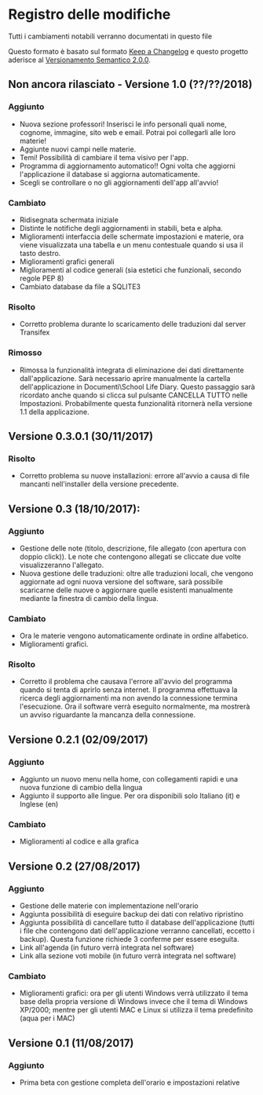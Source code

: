 # Registro delle modifiche
Tutti i cambiamenti notabili verranno documentati in questo file

Questo formato è basato sul formato [Keep a Changelog](http://keepachangelog.com/en/1.0.0/) e questo progetto aderisce al [Versionamento Semantico 2.0.0](https://semver.org/lang/it/).


## Non ancora rilasciato - Versione 1.0 (??/??/2018)

### Aggiunto

- Nuova sezione professori! Inserisci le info personali quali nome, cognome, immagine, sito web e email. Potrai poi collegarli alle loro materie!
- Aggiunte nuovi campi nelle materie.
- Temi! Possibilità di cambiare il tema visivo per l'app.
- Programma di aggiornamento automatico!! Ogni volta che aggiorni l'applicazione il database si aggiorna automaticamente.
- Scegli se controllare o no gli aggiornamenti dell'app all'avvio!

### Cambiato

- Ridisegnata schermata iniziale
- Distinte le notifiche degli aggiornamenti in stabili, beta e alpha.
- Miglioramenti interfaccia delle schermate impostazioni e materie, ora viene visualizzata una tabella e un menu contestuale quando si usa il tasto destro.
- Miglioramenti grafici generali
- Miglioramenti al codice generali (sia estetici che funzionali, secondo regole PEP 8)
- Cambiato database da file a SQLITE3

### Risolto

- Corretto problema durante lo scaricamento delle traduzioni dal server Transifex

### Rimosso

- Rimossa la funzionalità integrata di eliminazione dei dati direttamente dall'applicazione. Sarà necessario aprire manualmente la cartella dell'applicazione in Documenti\School Life Diary. Questo passaggio sarà ricordato anche quando si clicca sul pulsante CANCELLA TUTTO nelle Impostazioni. Probabilmente questa funzionalità ritornerà nella versione 1.1 della applicazione.


## Versione 0.3.0.1 (30/11/2017)

### Risolto
- Corretto problema su nuove installazioni: errore all'avvio a causa di file mancanti nell'installer della versione precedente.

## Versione 0.3 (18/10/2017):

### Aggiunto

- Gestione delle note (titolo, descrizione, file allegato (con apertura con doppio click)). Le note che contengono allegati se cliccate due volte visualizzeranno l'allegato.
- Nuova gestione delle traduzioni: oltre alle traduzioni locali, che vengono aggiornate ad ogni nuova versione del software, sarà possibile scaricarne delle nuove o aggiornare quelle esistenti manualmente mediante la finestra di cambio della lingua.

### Cambiato

- Ora le materie vengono automaticamente ordinate in ordine alfabetico.
- Miglioramenti grafici.

### Risolto

- Corretto il problema che causava l'errore all'avvio del programma quando si tenta di aprirlo senza internet. Il programma effettuava la ricerca degli aggiornamenti ma non avendo la connessione termina l'esecuzione. Ora il software verrà eseguito normalmente, ma mostrerà un avviso riguardante la mancanza della connessione.


## Versione 0.2.1 (02/09/2017)

### Aggiunto
- Aggiunto un nuovo menu nella home, con collegamenti rapidi e una nuova funzione di cambio della lingua
- Aggiunto il supporto alle lingue. Per ora disponibili solo Italiano (it) e Inglese (en)

### Cambiato
- Miglioramenti al codice e alla grafica


## Versione 0.2 (27/08/2017)

### Aggiunto
- Gestione delle materie con implementazione nell'orario
- Aggiunta possibilità di eseguire backup dei dati con relativo ripristino
- Aggiunta possibilità di cancellare tutto il database dell'applicazione (tutti i file che contengono dati dell'applicazione verranno cancellati, eccetto i backup). Questa funzione richiede 3 conferme per essere eseguita.
- Link all'agenda (in futuro verrà integrata nel software)
- Link alla sezione voti mobile (in futuro verrà integrata nel software)

### Cambiato
- Miglioramenti grafici: ora per gli utenti Windows verrà utilizzato il tema base della propria versione di Windows invece che il tema di Windows XP/2000; mentre per gli utenti MAC e Linux si utilizza il tema predefinito (aqua per i MAC)


## Versione 0.1 (11/08/2017)

### Aggiunto
- Prima beta con gestione completa dell'orario e impostazioni relative
